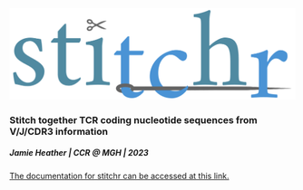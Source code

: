 ![](images/stitchr-logo.png)


### Stitch together TCR coding nucleotide sequences from V/J/CDR3 information

##### Jamie Heather | CCR @ MGH | 2023

[The documentation for stitchr can be accessed at this link.](https://jamieheather.github.io/stitchr/)



